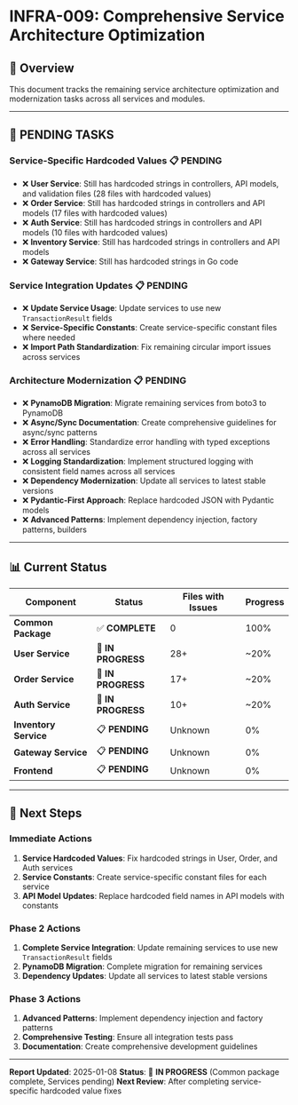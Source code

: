 # INFRA-009: Comprehensive Service Architecture Optimization

## 🎯 **Overview**
This document tracks the remaining service architecture optimization and modernization tasks across all services and modules.

---

## 🚧 **PENDING TASKS**

### **Service-Specific Hardcoded Values** 📋 **PENDING**
- ❌ **User Service**: Still has hardcoded strings in controllers, API models, and validation files (28 files with hardcoded values)
- ❌ **Order Service**: Still has hardcoded strings in controllers and API models (17 files with hardcoded values)
- ❌ **Auth Service**: Still has hardcoded strings in controllers and API models (10 files with hardcoded values)
- ❌ **Inventory Service**: Still has hardcoded strings in controllers and API models
- ❌ **Gateway Service**: Still has hardcoded strings in Go code

### **Service Integration Updates** 📋 **PENDING**
- ❌ **Update Service Usage**: Update services to use new `TransactionResult` fields
- ❌ **Service-Specific Constants**: Create service-specific constant files where needed
- ❌ **Import Path Standardization**: Fix remaining circular import issues across services

### **Architecture Modernization** 📋 **PENDING**
- ❌ **PynamoDB Migration**: Migrate remaining services from boto3 to PynamoDB
- ❌ **Async/Sync Documentation**: Create comprehensive guidelines for async/sync patterns
- ❌ **Error Handling**: Standardize error handling with typed exceptions across all services
- ❌ **Logging Standardization**: Implement structured logging with consistent field names across all services
- ❌ **Dependency Modernization**: Update all services to latest stable versions
- ❌ **Pydantic-First Approach**: Replace hardcoded JSON with Pydantic models
- ❌ **Advanced Patterns**: Implement dependency injection, factory patterns, builders

---

## 📊 **Current Status**

| **Component** | **Status** | **Files with Issues** | **Progress** |
|---------------|------------|----------------------|--------------|
| **Common Package** | ✅ **COMPLETE** | 0 | 100% |
| **User Service** | 🚧 **IN PROGRESS** | 28+ | ~20% |
| **Order Service** | 🚧 **IN PROGRESS** | 17+ | ~20% |
| **Auth Service** | 🚧 **IN PROGRESS** | 10+ | ~20% |
| **Inventory Service** | 📋 **PENDING** | Unknown | 0% |
| **Gateway Service** | 📋 **PENDING** | Unknown | 0% |
| **Frontend** | 📋 **PENDING** | Unknown | 0% |

---

## 📝 **Next Steps**

### **Immediate Actions**
1. **Service Hardcoded Values**: Fix hardcoded strings in User, Order, and Auth services
2. **Service Constants**: Create service-specific constant files for each service
3. **API Model Updates**: Replace hardcoded field names in API models with constants

### **Phase 2 Actions**
1. **Complete Service Integration**: Update remaining services to use new `TransactionResult` fields
2. **PynamoDB Migration**: Complete migration for remaining services
3. **Dependency Updates**: Update all services to latest stable versions

### **Phase 3 Actions**
1. **Advanced Patterns**: Implement dependency injection and factory patterns
2. **Comprehensive Testing**: Ensure all integration tests pass
3. **Documentation**: Create comprehensive development guidelines

---

**Report Updated**: 2025-01-08
**Status**: 🚧 **IN PROGRESS** (Common package complete, Services pending)
**Next Review**: After completing service-specific hardcoded value fixes